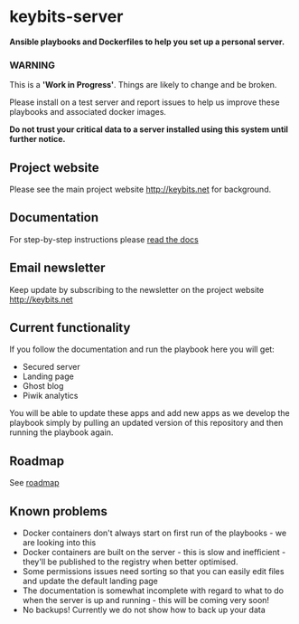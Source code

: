 keybits-server
==============

**Ansible playbooks and Dockerfiles to help you set up a personal server.**

### WARNING

This is a **'Work in Progress'**. Things are likely to change and be broken.

Please install on a test server and report issues to help us improve these playbooks and associated docker images.

**Do not trust your critical data to a server installed using this system until further notice.**

## Project website

Please see the main project website <http://keybits.net> for background.

## Documentation

For step-by-step instructions please [read the docs](http://docs.keybits.net)

## Email newsletter

Keep update by subscribing to the newsletter on the project website <http://keybits.net>

## Current functionality

If you follow the documentation and run the playbook here you will get:

- Secured server
- Landing page
- Ghost blog
- Piwik analytics

You will be able to update these apps and add new apps as we develop the playbook simply by pulling an updated version of this repository and then running the playbook again.

## Roadmap

See [roadmap](http://docs.keybits.net/en/latest/todo.html#roadmap)

## Known problems

- Docker containers don't always start on first run of the playbooks - we are looking into this
- Docker containers are built on the server - this is slow and inefficient - they'll be published to the registry when better optimised.
- Some permissions issues need sorting so that you can easily edit files and update the default landing page
- The documentation is somewhat incomplete with regard to what to do when the server is up and running - this will be coming very soon!
- No backups! Currently we do not show how to back up your data